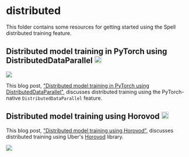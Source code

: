 # distributed

This folder contains some resources for getting started using the Spell distributed training feature.

## Distributed model training in PyTorch using DistributedDataParallel <a href="https://web.spell.ml/workspace_create?workspaceName=deeplab-voc-2012&githubUrl=https%3A%2F%2Fgithub.com%2Fspellml%2Fdeeplab-voc-2012"><img src=https://spell.ml/badge.svg height=20px/></a>

![](https://i.imgur.com/Cyq4J0g.png)

This blog post, ["Distributed model training in PyTorch using DistributedDataParallel"](https://spell.ml/blog/pytorch-distributed-data-parallel-XvEaABIAAB8Ars0e), discusses distributed training using the PyTorch-native `DistributedDataParallel` feature.

## Distributed model training using Horovod <a href="https://web.spell.ml/workspace_create?workspaceName=hyper-demo-workspace&githubUrl=https%3A%2F%2Fgithub.com%2Fspellml%2Fexamples"><img src=https://spell.ml/badge.svg height=20px/></a>

This blog post, ["Distributed model training using Horovod"](https://spell.ml/blog/distributed-model-training-using-horovod-XvqEGRUAACgAa5th), discusses distributed training using Uber's [Horovod](https://github.com/horovod/horovod) library.

![](https://i.imgur.com/sWq2UL2.png)
